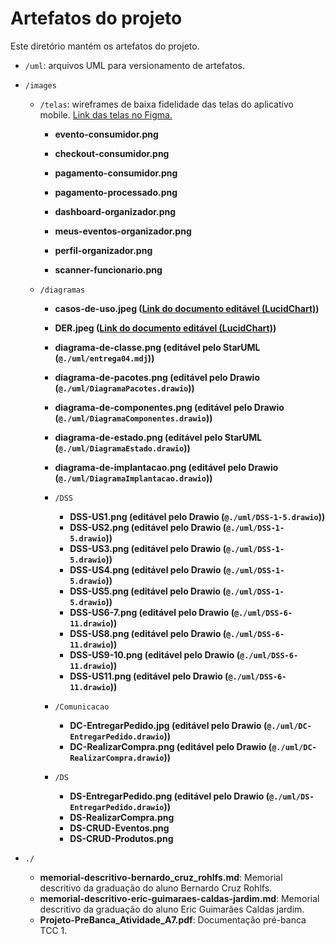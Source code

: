 # Artefatos do projeto

Este diretório mantém os artefatos do projeto. 

* `/uml`: arquivos UML para versionamento de artefatos.

* `/images`

	* `/telas`: wireframes de baixa fidelidade das telas do aplicativo mobile. [Link das telas no Figma.](https://www.figma.com/design/NtOd4eDfCvnew5y4y1fBjX/Untitled?node-id=0-1&node-type=canvas&t=MWsm77TWujUdWDcR-0)

		* **evento-consumidor.png**
		* **checkout-consumidor.png**
		* **pagamento-consumidor.png**
		* **pagamento-processado.png**

		* **dashboard-organizador.png**
		* **meus-eventos-organizador.png**
		* **perfil-organizador.png**

		* **scanner-funcionario.png**

	* `/diagramas`

		* **casos-de-uso.jpeg ([Link do documento editável (LucidChart)](https://lucid.app/lucidchart/8393d669-1094-4e05-99e8-7db63f1ada0b/edit?viewport_loc=-845%2C47%2C3928%2C1905%2C.Q4MUjXso07N&invitationId=inv_9ac10675-d45a-4756-a059-c4dee1b54be4))**

		* **DER.jpeg ([Link do documento editável (LucidChart)](https://lucid.app/lucidchart/74bee232-8b3a-430b-9758-57e3b1d22008/edit?viewport_loc=97%2C235%2C2845%2C1238%2C0_0&invitationId=inv_20d60ca1-473e-4d3e-9966-cdd1bf6a41f3))**

		* **diagrama-de-classe.png (editável pelo StarUML (`@./uml/entrega04.mdj`))**

		* **diagrama-de-pacotes.png (editável pelo Drawio (`@./uml/DiagramaPacotes.drawio`))**
		* **diagrama-de-componentes.png (editável pelo Drawio (`@./uml/DiagramaComponentes.drawio`))**
		* **diagrama-de-estado.png (editável pelo StarUML (`@./uml/DiagramaEstado.drawio`))**
		* **diagrama-de-implantacao.png (editável pelo Drawio (`@./uml/DiagramaImplantacao.drawio`))**

		* `/DSS`

			* **DSS-US1.png (editável pelo Drawio (`@./uml/DSS-1-5.drawio`))**
			* **DSS-US2.png (editável pelo Drawio (`@./uml/DSS-1-5.drawio`))**
			* **DSS-US3.png (editável pelo Drawio (`@./uml/DSS-1-5.drawio`))**
			* **DSS-US4.png (editável pelo Drawio (`@./uml/DSS-1-5.drawio`))**
			* **DSS-US5.png (editável pelo Drawio (`@./uml/DSS-1-5.drawio`))**
			* **DSS-US6-7.png (editável pelo Drawio (`@./uml/DSS-6-11.drawio`))**
			* **DSS-US8.png (editável pelo Drawio (`@./uml/DSS-6-11.drawio`))**
			* **DSS-US9-10.png (editável pelo Drawio (`@./uml/DSS-6-11.drawio`))**
			* **DSS-US11.png (editável pelo Drawio (`@./uml/DSS-6-11.drawio`))**

		* `/Comunicacao`

			* **DC-EntregarPedido.jpg (editável pelo Drawio (`@./uml/DC-EntregarPedido.drawio`))**
			* **DC-RealizarCompra.png (editável pelo Drawio (`@./uml/DC-RealizarCompra.drawio`))**

		* `/DS`

			* **DS-EntregarPedido.png (editável pelo Drawio (`@./uml/DS-EntregarPedido.drawio`))**
			* **DS-RealizarCompra.png**
			* **DS-CRUD-Eventos.png**
			* **DS-CRUD-Produtos.png**

* `./`
	* **memorial-descritivo-bernardo_cruz_rohlfs.md**: Memorial descritivo da graduação do aluno Bernardo Cruz Rohlfs.
	* **memorial-descritivo-eric-guimaraes-caldas-jardim.md**: Memorial descritivo da graduação do aluno Eric Guimarães Caldas jardim.
	* **Projeto-PreBanca_Atividade_A7.pdf**: Documentação pré-banca TCC 1.
